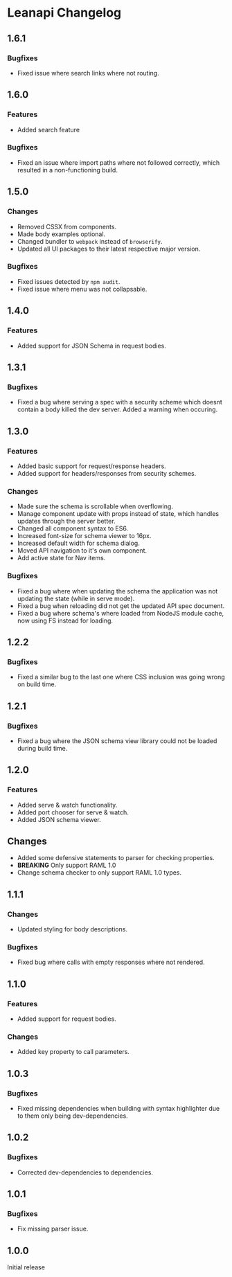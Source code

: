 # Leanapi Changelog

## 1.6.1

### Bugfixes
* Fixed issue where search links where not routing.

## 1.6.0

### Features
* Added search feature

### Bugfixes
* Fixed an issue where import paths where not followed correctly, which resulted in a non-functioning build.

## 1.5.0

### Changes
* Removed CSSX from components.
* Made body examples optional.
* Changed bundler to `webpack` instead of `browserify`.
* Updated all UI packages to their latest respective major version.

### Bugfixes
* Fixed issues detected by `npm audit`.
* Fixed issue where menu was not collapsable.

## 1.4.0

### Features
* Added support for JSON Schema in request bodies.

## 1.3.1

### Bugfixes
* Fixed a bug where serving a spec with a security scheme which doesnt contain a body killed the dev server. Added a warning when occuring.

## 1.3.0

### Features
* Added basic support for request/response headers.
* Added support for headers/responses from security schemes.

### Changes
* Made sure the schema is scrollable when overflowing.
* Manage component update with props instead of state, which handles updates through the server better.
* Changed all component syntax to ES6.
* Increased font-size for schema viewer to 16px.
* Increased default width for schema dialog.
* Moved API navigation to it's own component.
* Add active state for Nav items.

### Bugfixes
* Fixed a bug where when updating the schema the application was not updating the state (while in serve mode).
* Fixed a bug when reloading did not get the updated API spec document.
* Fixed a bug where schema's where loaded from NodeJS module cache, now using FS instead for loading.

## 1.2.2

### Bugfixes
* Fixed a similar bug to the last one where CSS inclusion was going wrong on build time.

## 1.2.1

### Bugfixes
* Fixed a bug where the JSON schema view library could not be loaded during build time.

## 1.2.0

### Features
* Added serve & watch functionality.
* Added port chooser for serve & watch.
* Added JSON schema viewer.

## Changes
* Added some defensive statements to parser for checking properties.
* **BREAKING** Only support RAML 1.0
* Change schema checker to only support RAML 1.0 types.

## 1.1.1

### Changes
* Updated styling for body descriptions.

### Bugfixes
* Fixed bug where calls with empty responses where not rendered.

## 1.1.0

### Features
* Added support for request bodies.

### Changes
* Added key property to call parameters.

## 1.0.3

### Bugfixes
* Fixed missing dependencies when building with syntax highlighter due to them only being dev-dependencies.

## 1.0.2

### Bugfixes
* Corrected dev-dependencies to dependencies.

## 1.0.1

### Bugfixes
* Fix missing parser issue.

## 1.0.0

Initial release
